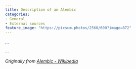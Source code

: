 ```yaml
---
title: Description of an Alembic
categories:
- General
- External sources
feature_image: "https://picsum.photos/2560/600?image=872"
---
```

...

<!-- more -->

...

_Originally from [Alembic - Wikipedia](https://en.wikipedia.org/wiki/Alembic)_
